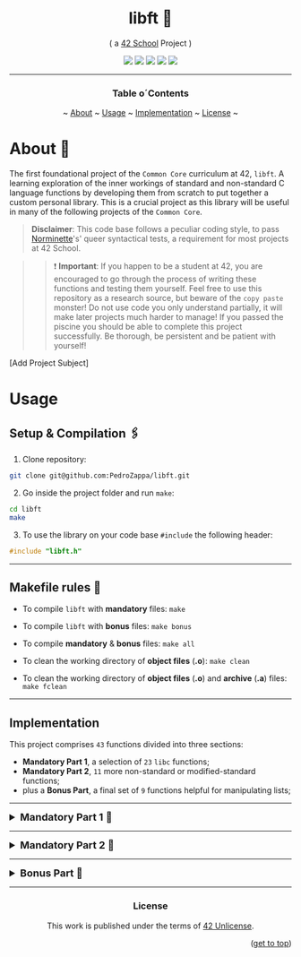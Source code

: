 <a name="readme-top"></a>
<div align="center">
<h1>libft 📔</h1>

<p>( a <a href="https://github.com/42School" target="_blank">42 School</a> Project )</p>

<p>
    <img src="https://img.shields.io/badge/score-...%20%2F%20100-success?style=for-the-badge" />
    <img src="https://img.shields.io/github/repo-size/PedroZappa/libft?style=for-the-badge&logo=github">
    <img src="https://img.shields.io/github/languages/count/PedroZappa/libft?style=for-the-badge&logo=" />
    <img src="https://img.shields.io/github/languages/top/PedroZappa/libft?style=for-the-badge" />
    <img src="https://img.shields.io/github/last-commit/PedroZappa/libft?style=for-the-badge" />
</p>

___

<h3 align=center>Table o´Contents</h3>
	<p>
		~
		<a href="#about">About</a> ~
		<a href="#usage">Usage</a> ~
		<a href="#implementation">Implementation</a> ~
		<a href="#license">License</a> ~
	</p>
<div/>



<div align=left>

# About 📌

The first foundational project of the `Common Core` curriculum at 42, `libft`. A learning exploration of the inner workings of standard and non-standard C language functions by developing them from scratch to put together a custom personal library. This is a crucial project as this library will be useful in many of the following projects of the `Common Core`.

> **Disclaimer**: This code base follows a peculiar coding style, to pass [Norminette](https://github.com/42School/norminette)'s' queer syntactical tests, a requirement for most projects at 42 School.

>> ❗ **Important**: If you happen to be a student at 42, you are encouraged to go through the process of writing these functions and testing them yourself. Feel free to use this repository as a research source, but beware of the `copy paste` monster! Do not use code you only understand partially, it will make later projects much harder to manage! If you passed the piscine you should be able to complete this project successfully. Be thorough, be persistent and be patient with yourself!

[Add Project Subject]

# Usage

## Setup & Compilation 🖇️

1. Clone repository:

```sh
git clone git@github.com:PedroZappa/libft.git
```

2. Go inside the project folder and run `make`:

```sh
cd libft
make
```

3. To use the library on your code base `#include` the following header:

```c
#include "libft.h"
```

___
## Makefile rules 🔧

- To compile `libft` with **mandatory** files: `make`

- To compile `libft` with **bonus** files: `make bonus`

- To compile **mandatory** & **bonus** files: `make all`

- To clean the working directory of **object files** (**.o**): `make clean`

- To clean the working directory of **object files** (**.o**) and **archive** (**.a**) files: `make fclean`

___
## Implementation

This project comprises `43` functions divided into three sections:
- **Mandatory Part 1**, a selection of `23` `libc` functions;
- **Mandatory Part 2**, `11` more non-standard or modified-standard functions;
- plus a **Bonus Part**, a final set of `9` functions helpful for manipulating lists;

___

<details>
	<summary style="font-size: 18px; font-weight: bold;">Mandatory Part 1 📝</summary>
<ul>
<details>
	<summary> ✅ ft_isalpha</summary>
	<p>Checks if a given character is a letter of the alphabet (a-z or A-Z);<p>
</details>
<details>
	<summary> ✅ ft_isdigit</summary>
	<p>Checks if a given character is a digit (0-9);</p>
</details>
<details>
	<summary> ✅ ft_isalnum</summary>
	<p>Checks if a character is alphanumeric (a-z, A-Z or 0-9);</p>
</details>
<details>
	<summary> ✅ ft_isascii</summary>
	<p>Checks if a given character is within the ASCII character set (0-127);</p>
</details>
<details>
	<summary> ✅ ft_isprint</summary>
	<p>Checks if a a given character is within the printing ASCII character set (32-126);</p>
</details>
<details>
	<summary> ✅ ft_strlen</summary>
	<p>Calculates the length of a null-terminated string;</p>
</details>
<details>
	<summary> ✅ ft_memset</summary>
	<p>Sets a given block of memory to a specific value/character;</p>
</details>
<details>
	<summary> ✅ ft_bzero</summary>
	<p>Sets a given block of memory to zero;</p>
</details>
<details>
	<summary> ✅ ft_memcpy</summary>
	<p>Copies a specified number of bytes from one memory location to another;</p>
</details>
<details>
	<summary> ✅ ft_memmove</summary>
	<p>Moves/Copies a specified number of bytes from one memory location to another, even when the source and destination regions overlap;</p>
</details>
<details>
	<summary> ✅ ft_strlcpy</summary>
	<p>Copies a string with a given length, ensuring that the destination buffer is not overrun; Returns the total length of 'src';</p>
</details>
<details>
	<summary> ✅ ft_strlcat</summary>
	<p>Appends a null-terminated string 'src' to the end of 'dst', appending at most `size - strlen(dst) - 1` bytes, null-terminating the result; Returns the initial length of 'dst' plus the length of 'src';</p>
</details>
<details>
	<summary> ✅ ft_toupper</summary>
	<p>Converts a given character to uppercase;</p>
</details>
<details>
	<summary> ✅ ft_tolower</summary>
	<p>Converts a given character to lowercase;</p>
</details>
<details>
	<summary> ✅ ft_strchr</summary>
	<p>Searches for the first occurrence of a given character in a string, returning a pointer to its location in memory; If no match is found returns NULL;</p>
</details>
<details>
	<summary> ✅ ft_strrchr</summary>
	<p>Searches for the last occurrence of a given character in a string, returning a pointer to its location in memory; If no match is found returns NULL;</p>
</details>
<details>
	<summary> ✅ ft_strncmp</summary>
	<p>Compares two strings up to a given number of characters, returns '0' if they are equal, or returns the difference between the first two characters that do not match;</p>
</details>
<details>
	<summary> ✅ ft_memchr</summary>
	<p>Searches the initial 'n' bytes within a block of memory for a specific byte value, returning a pointer to its location in memory; If no match is found returns NULL;</p>
</details>
<details>
	<summary> ✅ ft_memcmp</summary>
	<p>Compares two strings up to a given number of bytes, returning '0' if they are equal, or returns the difference between the first two characters that do not match;</p>
</details>
<details>
	<summary> ✅ ft_strnstr</summary>
	<p>Searches 'len' characters for the first occurrence of the null-terminated string 'little' in the string 'big'; If 'little' is empty 'big' is returned, if no match is found returns NULL, otherwise returns a pointer to the first character of the first occurrence of 'little' in 'big';</p>
</details>
<details>
	<summary> ✅ ft_atoi</summary>
	<p>Converts the initial portion of the string pointed to by 'nptr' to int; The string may begin with an arbitrary amount of whitespace (as determined by isspace(3)) followed by a single optional'+' or '-' sign. Returns the converted value or '0' on error;</p>
</details>
<details>
	<summary>  ✅ ft_calloc</summary>
	<p>Allocates memory for an array of 'nmemb' elements of 'size' bytes each and returns a pointer to the allocated memory. The memory is set to zero;</p>
</details>
<details>
	<summary> [ ] ft_strdup</summary>
	<p>Returns a pointer to a new string, a duplicate of the string 's', or returns NULL if insufficient memory was available.</p>
</details>
</ul>
</details>

___

<details>
	<summary style="font-size: 18px; font-weight: bold;">Mandatory Part 2 📝</summary>
	<ul>
	<details>
		<summary> [ ] ft_substr</summary>
		<p>...</p>
	</details>
	<details>
		<summary> [ ] ft_strjoin</summary>
		<p>...</p>
	</details>
	<details>
		<summary> [ ] ft_strtrim</summary>
		<p>...</p>
	</details>
	<details>
		<summary> [ ] ft_split</summary>
		<p>...</p>
	</details>
	<details>
		<summary> [ ] ft_itoa</summary>
		<p>...</p>
	</details>
	<details>
		<summary> [ ] ft_strmapi</summary>
		<p>...</p>
	</details>
	<details>
		<summary> [ ] ft_striteri</summary>
		<p>...</p>
	</details>
	<details>
		<summary> [ ] ft_putchar_fd</summary>
		<p>...</p>
	</details>
	<details>
		<summary> [ ] ft_putstr_fd</summary>
		<p>...</p>
	</details>
	<details>
		<summary> [ ] ft_putendl_fd</summary>
		<p>...</p>
	</details>
	<details>
		<summary> [ ] ft_putnbr_fd</summary>
		<p>...</p>
	</details>
	</ul>
</details>

___

<details>
	<summary style="font-size: 18px; font-weight: bold;">Bonus Part 📝</summary>
	<ul>
	<details>
		<summary> [ ] ft_lstnew</summary>
		<p>...</p>
	</details>
	<details>
		<summary> [ ] ft_lstadd_front</summary>
		<p>...</p>
	</details>
	<details>
		<summary> [ ] ft_lstsize</summary>
		<p>...</p>
	</details>
	<details>
		<summary> [ ] ft_lstlast</summary>
		<p>...</p>
	</details>
	<details>
		<summary> [ ] ft_lstadd_back</summary>
		<p>...</p>
	</details>
	<details>
		<summary> [ ] ft_lstdelone</summary>
		<p>...</p>
	</details>
	<details>
		<summary> [ ] ft_lstclear</summary>
		<p>...</p>
	</details>
	<details>
		<summary> [ ] ft_lstiter</summary>
		<p>...</p>
	</details>
	<details>
		<summary> [ ] ft_lstmap</summary>
		<p>...</p>
	</details>
	</ul>
	</div>
</details>

___

### License

This work is published under the terms of <a href="https://github.com/PedroZappa/libft/blob/master/LICENSE">42 Unlicense</a>.

<p align="right">(<a href="#readme-top">get to top</a>)</p>
